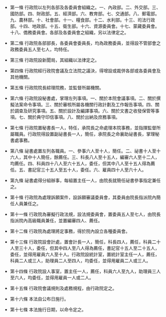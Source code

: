 * 第一條 行政院以左列各部及各委員會組織之。一、內政部。二、外交部。三、國防部。四、財政部。五、經濟部。六、教育部。七、交通部。八、郵電部。九、農林部。十、社會部。十一、糧食部。十二、水利部。十三、司法行政部。十四、地政部。十五、衛生部。十六、資源委員會。十七、蒙藏委員會。十八、僑務委員會。各部及各委員會之組織，另以法律定之。

* 第二條 行政院各部部長，各委員會委員長，均為政務委員，並得設不管部會之政務委員五人至七人，均特任。

* 第三條 行政院設新聞局，其組織以法律定之。

* 第四條 行政院經行政院會議及立法院之議決，得增設或裁併各部或各委員會及其他機關。

* 第五條 行政院院長綜理院務，並監督所屬機關。

* 第六條 行政院設秘書處，掌理左列事項。一、關於本院會議事項。二、關於撰擬法案命令事項。三、關於審核所屬各機關行政計劃及工作報告事項。四、關於調查及研究事項。五、關於設計及編譯事項。六、關於文書之收發保管等事項。七、關於典守印信事項。八、關於出納及庶務事項。

* 第七條 行政院置秘書長一人，特任，承院長之命處理本院事務，並指揮監督所屬職員。行政院得設置副祕書長一人，簡任，承院長之命襄助祕書長，掌理秘書處事務。

* 第八條 祕書處置左列各職員。一、參事六人至十人，簡任。二、祕書十人至十六人，其中十人簡任，餘薦任。三、科長八人至十五人，編審六人至十二人，均薦任。四、科員四十八人至六十五人，委任，但其中八人至十五人得為薦任。五、書記官三十五人至五十人，委任。六、雇員四十人至六十人。

* 第九條 祕書處得分組辦事，每組置主任一人，由院長就簡任祕書參事指定兼任之。

* 第十條 行政院為處理訴願案件，設訴願審議委員會，其委員由院長指派院內簡任人員兼任之。

* 第十一條 行政院為審擬行政法規，設法規委員會，置委員五人至七人，由院長指派院內高級職員兼任，並置編審四人、薦任。

* 第十二條 行政院為處理將定事務，得於院內設立各種委員會。

* 第十三條 行政院設會計處，置會計長一人，簡任，科長四人，薦任，科員二十人至三十人，委任，但其中四人至八人得為薦任，書記官十五人至二十五人，委任，並得用雇員六人至十人。行政院設統計室，置統計室主任一人，薦任，科員二人或三人，助理員二人至四人，均委任，並得用雇員二人或三人。

* 第十四條 行政院設人事室，置主任一人，薦任，科員六人至九人，助理員三人至六人，均委任，並得用雇員一人或二人。

* 第十五條 行政院會議規則及處務規程，由行政院定之。

* 第十六條 本法自公布日施行。

* 第十七條 本法施行日期，以命令定之。

